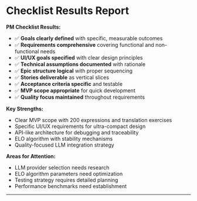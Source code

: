 # Checklist Results Report

**PM Checklist Results:**
- ✅ **Goals clearly defined** with specific, measurable outcomes
- ✅ **Requirements comprehensive** covering functional and non-functional needs
- ✅ **UI/UX goals specified** with clear design principles
- ✅ **Technical assumptions documented** with rationale
- ✅ **Epic structure logical** with proper sequencing
- ✅ **Stories deliverable** as vertical slices
- ✅ **Acceptance criteria specific** and testable
- ✅ **MVP scope appropriate** for quick development
- ✅ **Quality focus maintained** throughout requirements

**Key Strengths:**
- Clear MVP scope with 200 expressions and translation exercises
- Specific UI/UX requirements for ultra-compact design
- API-like architecture for debugging and traceability
- ELO algorithm with stability mechanisms
- Quality-focused LLM integration strategy

**Areas for Attention:**
- LLM provider selection needs research
- ELO algorithm parameters need optimization
- Testing strategy requires detailed planning
- Performance benchmarks need establishment

---
